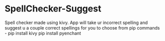 # SpellChecker-Suggest
Spell checker made using kivy. App will take ur incorrect spelling and suggest u a couple correct spellings for you to choose from
pip commands -
pip install kivy
pip install pyenchant
